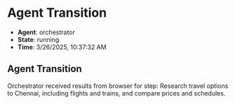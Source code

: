 # Agent Transition

- **Agent**: orchestrator
- **State**: running
- **Time**: 3/26/2025, 10:37:32 AM

## Agent Transition

Orchestrator received results from browser for step: Research travel options to Chennai, including flights and trains, and compare prices and schedules.

